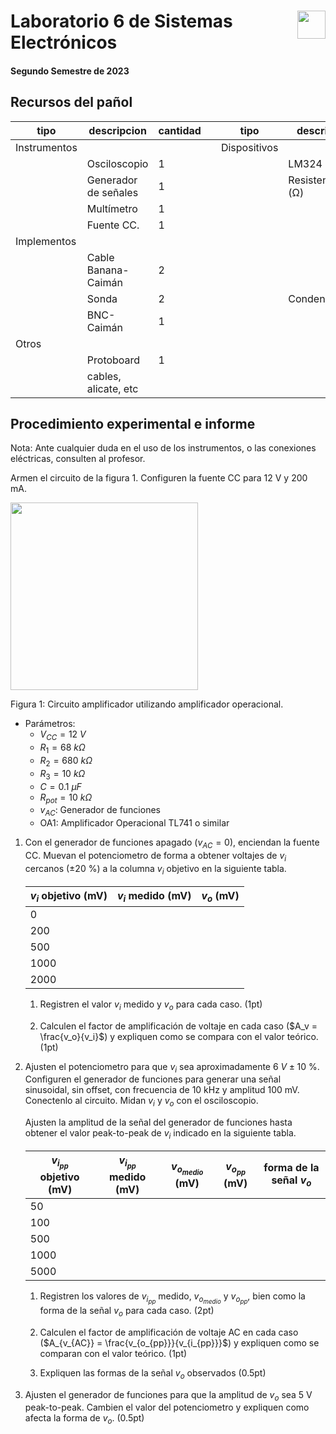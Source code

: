 # <img src="https://julianodb.github.io/SISTEMAS_ELECTRONICOS_PARA_INGENIERIA_BIOMEDICA/img/logo_fing.png?raw=true" align="right" height="45"> Laboratorio 6 de Sistemas Electrónicos
#### Segundo Semestre de 2023

## Recursos del pañol

| tipo | descripcion | cantidad | | tipo | descripcion | valor | cantidad |
| -- | -- | -- | --| -- | -- | -- | -- |
| Instrumentos |  |  | | Dispositivos |  |  |  |
|  | Osciloscopio | 1 | |  | LM324 |  | 1 |
|  | Generador de señales | 1 | |  | Resistencias (Ω) |  |  |
|  | Multímetro | 1 | |  |  | 10 k | 1 |
|  | Fuente CC. | 1 | |  | | 68 k  | 1 |
| Implementos |  |  | |  |  | 680 k | 1 |
|  | Cable Banana-Caimán | 2 | |  |  | Potenciometro 10k (de panel) | 1 |
|  | Sonda | 2 | |  | Condensadores |  |  |
|  | BNC-Caimán | 1 | |  |  | $0.1 \mu F$ | 1 |
| Otros |  |  | |  | |  |  |
| | Protoboard | 1 | |  | | | |
| | cables, alicate, etc | | |  | | |  |

## Procedimiento experimental e informe

Nota: Ante cualquier duda en el uso de los instrumentos, o las conexiones eléctricas, consulten al profesor.

Armen el circuito de la figura 1. Configuren la fuente CC para 12 V y 200 mA.

<img src="https://julianodb.github.io/electronic_circuits_diagrams/amplifier_non_inverting_potentiometer.png" width="300">

Figura 1: Circuito amplificador utilizando amplificador operacional. 
- Parámetros:
    - $V_{CC} = 12\ V$
    - $R_1 = 68\ k\Omega$
    - $R_2 = 680\ k\Omega$
    - $R_3 = 10\ k\Omega$
    - $C = 0.1\ \mu F$
    - $R_{pot} = 10\ k\Omega$
    - $v_{AC}$: Generador de funciones
    - OA1: Amplificador Operacional TL741 o similar

1. Con el generador de funciones apagado ($v_{AC}=0$), enciendan la fuente CC. Muevan el potenciometro de forma a obtener voltajes de $v_i$ cercanos ($\pm 20\ \%$) a la columna $v_i$ objetivo en la siguiente tabla. 

    | $v_i$ objetivo (mV) | $v_i$ medido (mV) |$v_o$ (mV) |
    | -- | -- | -- |
    | 0 | | |
    | 200 | | |
    | 500 | | |
    | 1000 | | |
    | 2000 | | |

    1. Registren el valor $v_i$ medido y  $v_o$ para cada caso. (1pt)

    2. Calculen el factor de amplificación de voltaje en cada caso ($A_v = \frac{v_o}{v_i}$) y expliquen como se compara con el valor teórico. (1pt)

2. Ajusten el potenciometro para que $v_i$ sea aproximadamente $6\ V \pm 10\ \%$. Configuren el generador de funciones para generar una señal sinusoidal, sin offset, con frecuencia de 10 kHz y amplitud 100 mV. Conectenlo al circuito. Midan $v_i$ y $v_o$ con el osciloscopio.
    
    Ajusten la amplitud de la señal del generador de funciones hasta obtener el valor peak-to-peak de $v_i$ indicado en la siguiente tabla.

    | $v_{i_{pp}}$ objetivo (mV)| $v_{i_{pp}}$ medido (mV) | $v_{o_{medio}}$ (mV) | $v_{o_{pp}}$ (mV) | forma de la señal $v_o$ |
    | --|--|--|--|--|
    | 50 | | | | |
    | 100 | | | | |
    | 500 | | | | |
    | 1000 | | | | |
    | 5000 | | | | |

    1. Registren los valores de $v_{i_{pp}}$ medido, $v_{o_{medio}}$ y $v_{o_{pp}}$, bien como la forma de la señal $v_o$ para cada caso. (2pt)

    2. Calculen el factor de amplificación de voltaje AC en cada caso ($A_{v_{AC}} = \frac{v_{o_{pp}}}{v_{i_{pp}}}$) y expliquen como se comparan con el valor teórico. (1pt)
    2. Expliquen las formas de la señal $v_o$ observados (0.5pt)
3. Ajusten el generador de funciones para que la amplitud de $v_o$ sea 5 V peak-to-peak. Cambien el valor del potenciometro y expliquen como afecta la forma de $v_o$. (0.5pt)
